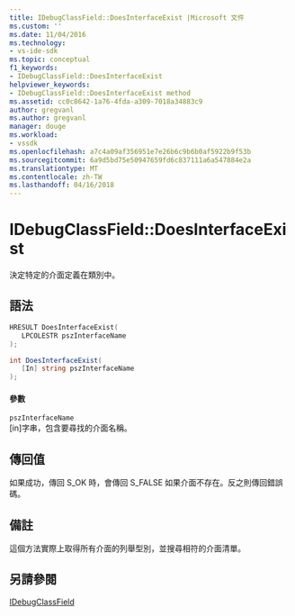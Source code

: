 ```yaml
---
title: IDebugClassField::DoesInterfaceExist |Microsoft 文件
ms.custom: ''
ms.date: 11/04/2016
ms.technology:
- vs-ide-sdk
ms.topic: conceptual
f1_keywords:
- IDebugClassField::DoesInterfaceExist
helpviewer_keywords:
- IDebugClassField::DoesInterfaceExist method
ms.assetid: cc0c8642-1a76-4fda-a309-7018a34883c9
author: gregvanl
ms.author: gregvanl
manager: douge
ms.workload:
- vssdk
ms.openlocfilehash: a7c4a09af356951e7e26b6c9b6b0af5922b9f53b
ms.sourcegitcommit: 6a9d5bd75e50947659fd6c837111a6a547884e2a
ms.translationtype: MT
ms.contentlocale: zh-TW
ms.lasthandoff: 04/16/2018
---
```

# <a name="idebugclassfielddoesinterfaceexist"></a>IDebugClassField::DoesInterfaceExist
決定特定的介面定義在類別中。  
  
## <a name="syntax"></a>語法  
  
```cpp  
HRESULT DoesInterfaceExist(   
   LPCOLESTR pszInterfaceName  
);  
```  
  
```csharp  
int DoesInterfaceExist(  
   [In] string pszInterfaceName  
);  
```  
  
#### <a name="parameters"></a>參數  
 `pszInterfaceName`  
 [in]字串，包含要尋找的介面名稱。  
  
## <a name="return-value"></a>傳回值  
 如果成功，傳回 S_OK 時，會傳回 S_FALSE 如果介面不存在。反之則傳回錯誤碼。  
  
## <a name="remarks"></a>備註  
 這個方法實際上取得所有介面的列舉型別，並搜尋相符的介面清單。  
  
## <a name="see-also"></a>另請參閱  
 [IDebugClassField](../../../extensibility/debugger/reference/idebugclassfield.md)
